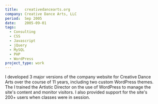 ```yaml
---
title:   creativedancearts.org
company: Creative Dance Arts, LLC
period:  Sep 2005
date:    2005-09-01
tags:
  - Consulting
  - CSS
  - Javascript
  - jQuery
  - MySQL
  - PHP
  - WordPress
project_type: work
---
```


I developed 3 major versions of the company website for Creative Dance Arts
over the course of 11 years, including two custom WordPress themes. The I
trained the Artistic Director on the use of WordPress to manage the site's
content and monitor visitors. I also provided support for the site's 200+
users when classes were in session.
